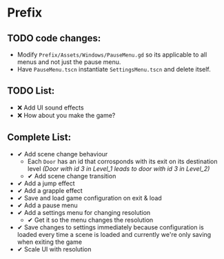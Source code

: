 # Prefix

## TODO code changes:
* Modify `Prefix/Assets/Windows/PauseMenu.gd` so its applicable to all menus and not just the pause menu.
* Have `PauseMenu.tscn` instantiate `SettingsMenu.tscn` and delete itself.

## TODO List:
* ❌ Add UI sound effects
* ❌ How about you make the game?

## Complete List:
* ✔ Add scene change behaviour
  * Each `Door` has an id that corrosponds with its exit on its destination level _(Door with id 3 in Level_1 leads to door with id 3 in Level_2)_
  * ✔ Add scene change transition
* ✔  Add a jump effect
* ✔  Add a grapple effect
* ✔  Save and load game configuration on exit & load
* ✔  Add a pause menu
* ✔ Add a settings menu for changing resolution
  * ✔ Get it so the menu changes the resolution
* ✔ Save changes to settings immediately because configuration is loaded every time a scene is loaded and currently we're only saving when exiting the game
* ✔ Scale UI with resolution
